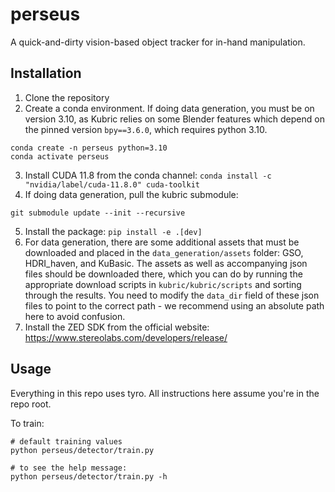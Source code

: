 # perseus
A quick-and-dirty vision-based object tracker for in-hand manipulation.

## Installation
1. Clone the repository
2. Create a conda environment. If doing data generation, you must be on version 3.10, as Kubric relies on some Blender features which depend on the pinned version `bpy==3.6.0`, which requires python 3.10.
```
conda create -n perseus python=3.10
conda activate perseus
```
3. Install CUDA 11.8 from the conda channel:
```conda install -c "nvidia/label/cuda-11.8.0" cuda-toolkit```
4. If doing data generation, pull the kubric submodule:
```
git submodule update --init --recursive
```
5. Install the package:
```pip install -e .[dev]```
6. For data generation, there are some additional assets that must be downloaded and placed in the `data_generation/assets` folder: GSO, HDRI_haven, and KuBasic. The assets as well as accompanying json files should be downloaded there, which you can do by running the appropriate download scripts in `kubric/kubric/scripts` and sorting through the results. You need to modify the `data_dir` field of these json files to point to the correct path - we recommend using an absolute path here to avoid confusion.
7. Install the ZED SDK from the official website: https://www.stereolabs.com/developers/release/

## Usage
Everything in this repo uses tyro. All instructions here assume you're in the repo root.

To train:
```
# default training values
python perseus/detector/train.py

# to see the help message:
python perseus/detector/train.py -h
```
